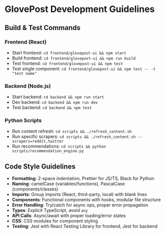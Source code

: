 # GlovePost Development Guidelines

## Build & Test Commands
### Frontend (React)
- Start frontend: `cd frontend/glovepost-ui && npm start`
- Build frontend: `cd frontend/glovepost-ui && npm run build`
- Test frontend: `cd frontend/glovepost-ui && npm test`
- Test single component: `cd frontend/glovepost-ui && npm test -- -t "test name"`

### Backend (Node.js)
- Start backend: `cd backend && npm run start`
- Dev backend: `cd backend && npm run dev`
- Test backend: `cd backend && npm test`

### Python Scripts
- Run content refresh: `cd scripts && ./refresh_content.sh`
- Run specific scrapers: `cd scripts && ./refresh_content.sh --scrapers=reddit,twitter`
- Run recommendations: `cd scripts && python scripts/recommendation_engine.py`

## Code Style Guidelines
- **Formatting**: 2-space indentation, Prettier for JS/TS, Black for Python
- **Naming**: camelCase (variables/functions), PascalCase (components/classes)
- **Imports**: Group imports (React, third-party, local) with blank lines
- **Components**: Functional components with hooks, modular file structure
- **Error Handling**: Try/catch for async ops, proper error propagation
- **Types**: Explicit TypeScript, avoid `any`
- **API Calls**: Async/await with proper loading/error states
- **CSS**: CSS modules for component styling
- **Testing**: Jest with React Testing Library for frontend, Jest for backend